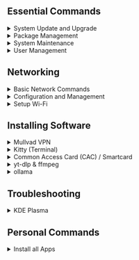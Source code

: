 ## Essential Commands

<details>
<summary>System Update and Upgrade</summary>

#### Update package lists and upgrade all packages:
```
sudo pacman -Syu --noconfirm
```

</details>


<details>
<summary>Package Management</summary>

#### Install a package:
```
sudo pacman -S <package-name>
```

#### Remove a package:
```
sudo pacman -R <package-name>
```

#### Remove a package and its dependencies:
```
sudo pacman -Rns <package-name>
```

#### Search for a package:
```
pacman -Ss <package-name>
```

#### List installed packages:
```
pacman -Q
```

#### Display information about a package:
```
pacman -Qi <package-name>
```

</details>


<details>
<summary>System Maintenance</summary>

#### Clean the package cache:
```
sudo pacman -Sc --noconfirm
```

#### Remove all unused packages and dependencies:
```
sudo pacman -Rns $(pacman -Qdtq) --noconfirm
```

</details>


<details>
<summary>User Management</summary>

#### Add a new user:
```
sudo useradd -m <username>
```

#### Set a password for a user:
```
sudo passwd <username>
```

#### Delete a user:
```
sudo userdel -r <username>
```

</details>


## Networking

<details>
<summary>Basic Network Commands</summary>

#### List network interfaces:
```
ip link show
```

#### Show IP addresses and network details:
```
ip addr show
```

#### Test connectivity to a host:
```
ping <host>
```

#### Trace the path to a host:
```
traceroute <host>
```

</details>

<details>
<summary>Configuration and Management</summary>

#### Bring an interface up:
```
sudo ip link set <interface> up
```

#### Bring an interface down:
```
sudo ip link set <interface> down
```

#### Add an IP address to an interface:
```
sudo ip addr add <IP>/<prefix> dev <interface>
```

#### Remove an IP address from an interface:
```
sudo ip addr del <IP>/<prefix> dev <interface>
```

#### Check NetworkManager status:
```
systemctl status NetworkManager.service
```

#### Restart NetworkManager:
```
sudo systemctl restart NetworkManager.service
```

</details>

<details>
<summary>Setup Wi-Fi</summary>

#### Install Necessary Packages
```
sudo pacman -S iw wpa_supplicant dialog --noconfirm
```

#### Restart NetworkManager
```
sudo systemctl restart NetworkManager.service
```

</details>


## Installing Software

<details>
<summary>Mullvad VPN</summary>

```
# Clone the Mullvad VPN binary repository
git clone https://aur.archlinux.org/mullvad-vpn-bin.git

# Navigate into the repository directory
cd mullvad-vpn-bin/

# Download the Mullvad code signing key
wget https://mullvad.net/media/mullvad-code-signing.asc

# Import the Mullvad code signing key into GPG
gpg --import mullvad-code-signing.asc

# Verify the fingerprint of the Mullvad signing key
gpg --fingerprint admin@mullvad.net

# Set the build directory and build the package
BUILDDIR=/tmp/makepkg makepkg -sirc

# Clean up by removing the repository directory
cd .. && rm -rf mullvad-vpn-bin/
```

</details>


<details>
<summary>Kitty (Terminal)</summary>

#### Install Kitty
```
sudo pacman -S kitty --noconfirm
```
#### Configure Kitty theme
```
kitty +kitten themes
```

</details>


<details>
<summary>Common Access Card (CAC) / Smartcard</summary>

- [Common Access Card](https://wiki.archlinux.org/title/Common_Access_Card)

#### Install required packages
```
sudo pacman -Sy ccid opensc --noconfirm
```

#### Start & Enable the PC/SC Smart Card Daemon
```
sudo systemctl start pcscd
sudo systemctl enable pcscd
```

#### Load security device
- Navigate to Settings > Privacy & Security > Security Devices and click "Load" to load a module using:
```
/usr/lib/opensc-pkcs11.so
```
- Flatpak Install
```
modutil -dbdir "$HOME/.var/app/io.gitlab.librewolf-community/.librewolf/*.default/cert9.db" -add "CAC Module" -libfile "/usr/lib/opensc-pkcs11.so"
```
- System Install
```
modutil -dbdir "$HOME/.mozilla/firefox/*.default/cert9.db" -add "CAC Module" -libfile "/usr/lib/opensc-pkcs11.so"
```

</details>


<details>
<summary>yt-dlp & ffmpeg</summary>

#### Install yt-dlp
```
sudo curl -fsSL https://github.com/yt-dlp/yt-dlp/releases/latest/download/yt-dlp -o /usr/local/bin/yt-dlp
sudo chmod +x /usr/local/bin/yt-dlp
```
#### Install ffmpeg
```
sudo pacman -S ffmpeg --noconfirm
```

</details>


<details>
<summary>ollama</summary>

#### Install ollama
```
curl -fsSL https://ollama.com/install.sh | sh
```

#### Install any llama instance

- [https://ollama.com/](https://ollama.com/)
```
ollama run taozhiyuai/llama-3-8b-lexi-uncensored:f16
```

</details>


## Troubleshooting

<details>
<summary>KDE Plasma</summary>

#### Missing Touchpad Settings Page
```
kcmshell6 kcm_touchpad
```

</details>


## Personal Commands

<details>
<summary>Install all Apps</summary>

```
sudo pacman -Syu --noconfirm # Update package lists and upgrade all packages

sudo pacman -Sc --noconfirm # Clean the package cache
sudo pacman -Rns $(pacman -Qdtq) --noconfirm # Remove all unused packages and dependencies

kitty +kitten themes "Everforest Dark Hard"

flatpak install -y io.gitlab.librewolf-community
flatpak install -y org.keepassxc.KeePassXC
flatpak install -y io.freetubeapp.FreeTube
flatpak install -y org.flameshot.Flameshot
flatpak install -y com.atlauncher.ATLauncher
flatpak install -y org.signal.Signal
flatpak install -y com.github.tchx84.Flatseal


```

</details>
